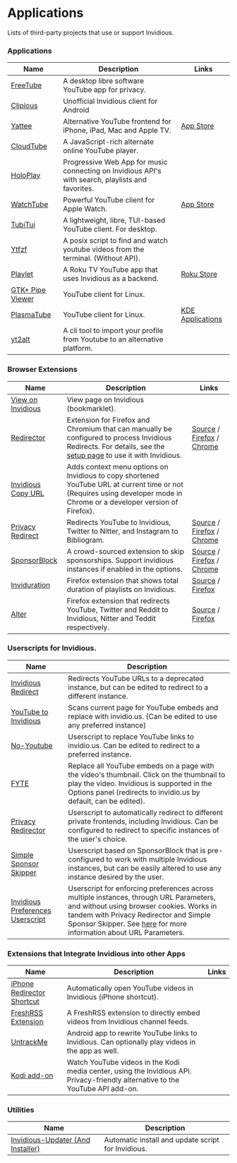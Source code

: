 # Applications

Lists of third-party projects that use or support Invidious.

### Applications
| Name | Description | Links |
| --- | --- | --- |
| [FreeTube](https://github.com/FreeTubeApp/FreeTube) | A desktop libre software YouTube app for privacy. | |
| [Clipious](https://github.com/lamarios/clipious) | Unofficial Invidious client for Android | |
| [Yattee](https://github.com/yattee/yattee) | Alternative YouTube frontend for iPhone, iPad, Mac and Apple TV. | [App Store](https://apps.apple.com/app/yattee/id1595136629) |
| [CloudTube](https://sr.ht/~cadence/tube/) | A JavaScript-rich alternate online YouTube player. | |
| [HoloPlay](https://github.com/stephane-r/holoplay-pwa)| Progressive Web App for music connecting on Invidious API's with search, playlists and favorites. | |
| [WatchTube](https://github.com/WatchTubeTeam/) | Powerful YouTube client for Apple Watch. | [App Store](https://apps.apple.com/app/watchtube/id1599884909) |
| [TubiTui](https://codeberg.org/777/TubiTui) | A lightweight, libre, TUI-based YouTube client. For desktop. | |
| [Ytfzf](https://github.com/pystardust/ytfzf) | A posix script to find and watch youtube videos from the terminal. (Without API). | |
| [Playlet](https://github.com/iBicha/playlet) | A Roku TV YouTube app that uses Invidious as a backend. | [Roku Store](https://channelstore.roku.com/en-ca/details/840aec36f51bfe6d96cf6db9055a372a/playlet) |
| [GTK+ Pipe Viewer](https://github.com/trizen/pipe-viewer) | YouTube client for Linux. | |
| [PlasmaTube](https://invent.kde.org/multimedia/plasmatube/) | YouTube client for Linux. | [KDE Applications](https://apps.kde.org/plasmatube/) |
| [yt2alt](https://github.com/iBicha/yt2alt) | A cli tool to import your profile from Youtube to an alternative platform. | |

### Browser Extensions

| Name | Description | Links |
|---|---|---|
| [View on Invidious](https://omar.yt/722e5c15832840fe1ae8830b7c590254b9e0a45c/invidious-bookmarklet.html) | View page on Invidious (bookmarklet). | |
| [Redirector](https://github.com/einaregilsson/Redirector) | Extension for Firefox and Chromium that can manually be configured to process Invidious Redirects. For details, see the [setup page](./redirector.md) to use it with Invidious. | [Source](https://github.com/einaregilsson/Redirector) / [Firefox](https://addons.mozilla.org/addon/redirector) / [Chrome](https://chrome.google.com/webstore/detail/redirector/ocgpenflpmgnfapjedencafcfakcekcd) |
| [Invidious Copy URL](https://github.com/recette-lemon/invidious-copy-url) | Adds context menu options on Invidious to copy shortened YouTube URL at current time or not (Requires using developer mode in Chrome or a developer version of Firefox). | |
| [Privacy Redirect](https://github.com/SimonBrazell/privacy-redirect) | Redirects YouTube to Invidious, Twitter to Nitter, and Instagram to Bibliogram. | [Source](https://github.com/SimonBrazell/privacy-redirect) / [Firefox](https://addons.mozilla.org/addon/privacy-redirect) / [Chrome](https://chrome.google.com/webstore/detail/privacy-redirect/pmcmeagblkinmogikoikkdjiligflglb) |
| [SponsorBlock](https://github.com/ajayyy/SponsorBlock) | A crowd-sourced extension to skip sponsorships. Support invidious instances if enabled in the options. | [Source](https://github.com/ajayyy/SponsorBlock) / [Firefox](https://addons.mozilla.org/addon/sponsorblock) / [Chrome](https://chrome.google.com/webstore/detail/mnjggcdmjocbbbhaepdhchncahnbgone) |
| [Inviduration](https://github.com/rsapkf/inviduration) | Firefox extension that shows total duration of playlists on Invidious. | [Source](https://github.com/rsapkf/inviduration) / [Firefox](https://addons.mozilla.org/addon/inviduration) |
| [Alter](https://github.com/w3bdev1/alter) | Firefox extension that redirects YouTube, Twitter and Reddit to Invidious, Nitter and Teddit respectively. | [Source](https://github.com/w3bdev1/alter) / [Firefox](https://addons.mozilla.org/addon/alter) |

### Userscripts for Invidious.

| Name | Description |
|---|---|
| [Invidious Redirect](https://greasyfork.org/en/scripts/370461-invidious-redirect) | Redirects YouTube URLs to a deprecated instance, but can be edited to redirect to a different instance. |
| [YouTube to Invidious](https://greasyfork.org/en/scripts/375264-youtube-to-invidious) | Scans current page for YouTube embeds and replace with invidio.us. (Can be edited to use any preferred instance) |
| [No-Youtube](https://github.com/mperez01/no-youtube) | Userscript to replace YouTube links to invidio.us. Can be edited to redirect to a preferred instance.
| [FYTE](https://greasyfork.org/en/scripts/9252-fyte-fast-youtube-embedded-player) | Replace all YouTube embeds on a page with the video's thumbnail. Click on the thumbnail to play the video. Invidious is supported in the Options panel (redirects to invidio.us by default, can be edited). |
| [Privacy Redirector](https://github.com/dybdeskarphet/privacy-redirector) | Userscript to automatically redirect to different private frontends, including Invidious. Can be configured to redirect to specific instances of the user's choice. |
| [Simple Sponsor Skipper](https://codeberg.org/mthsk/userscripts/src/branch/master/simple-sponsor-skipper) | Userscript based on SponsorBlock that is pre-configured to work with multiple Invidious instances, but can be easily altered to use any instance desired by the user. |
| [Invidious Preferences Userscript](https://gitlab.com/userscripts3/Invidious-Preferences-Userscript) | Userscript for enforcing preferences across multiple instances, through URL Parameters, and without using browser cookies. Works in tandem with Privacy Redirector and Simple Sponsor Skipper. See [here](https://docs.invidious.io/url-parameters/) for more information about URL Parameters. |

### Extensions that Integrate Invidious into other Apps

| Name | Description | Links |
|---|---|---|
| [iPhone Redirector Shortcut](https://www.icloud.com/shortcuts/6bbf26d989cf4d07a5fe1626efbc0950) | Automatically open YouTube videos in Invidious (iPhone shortcut). | |
| [FreshRSS Extension](https://github.com/tmiland/freshrss-invidious) | A FreshRSS extension to directly embed videos from Invidious channel feeds. | |
| [UntrackMe](https://f-droid.org/en/packages/app.fedilab.nitterizeme) | Android app to rewrite YouTube links to Invidious. Can optionally play videos in the app as well. | |
| [Kodi add-on](https://github.com/lekma/plugin.video.invidious) | Watch YouTube videos in the Kodi media center, using the Invidious API. Privacy-friendly alternative to the YouTube API add-on. | |

### Utilities

| Name | Description |
|---|---|
| [Invidious-Updater (And Installer)](https://github.com/tmiland/Invidious-Updater) | Automatic install and update script for Invidious. |
